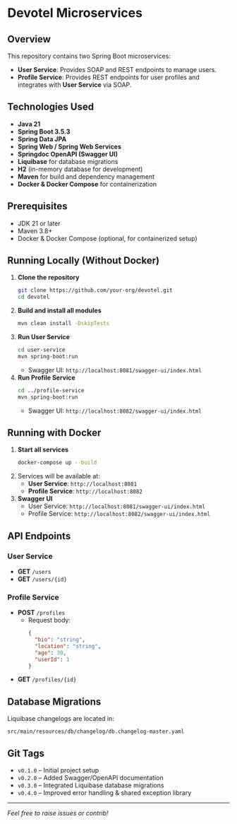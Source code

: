 # Devotel Microservices

## Overview
This repository contains two Spring Boot microservices:
- **User Service**: Provides SOAP and REST endpoints to manage users.
- **Profile Service**: Provides REST endpoints for user profiles and integrates with **User Service** via SOAP.

## Technologies Used
- **Java 21**
- **Spring Boot 3.5.3**
- **Spring Data JPA**
- **Spring Web / Spring Web Services**
- **Springdoc OpenAPI (Swagger UI)**
- **Liquibase** for database migrations
- **H2** (in-memory database for development)
- **Maven** for build and dependency management
- **Docker & Docker Compose** for containerization

## Prerequisites
- JDK 21 or later
- Maven 3.8+
- Docker & Docker Compose (optional, for containerized setup)

## Running Locally (Without Docker)
1. **Clone the repository**
   ```bash
   git clone https://github.com/your-org/devotel.git
   cd devotel
   ```
2. **Build and install all modules**
   ```bash
   mvn clean install -DskipTests
   ```
3. **Run User Service**
   ```bash
   cd user-service
   mvn spring-boot:run
   ```
    - Swagger UI: `http://localhost:8081/swagger-ui/index.html`
4. **Run Profile Service**
   ```bash
   cd ../profile-service
   mvn spring-boot:run
   ```
    - Swagger UI: `http://localhost:8082/swagger-ui/index.html`

## Running with Docker
1. **Start all services**
   ```bash
   docker-compose up --build
   ```
2. Services will be available at:
    - **User Service**: `http://localhost:8081`
    - **Profile Service**: `http://localhost:8082`
3. **Swagger UI**
    - User Service: `http://localhost:8081/swagger-ui/index.html`
    - Profile Service: `http://localhost:8082/swagger-ui/index.html`

## API Endpoints

### User Service
- **GET** `/users`
- **GET** `/users/{id}`

### Profile Service
- **POST** `/profiles`
    - Request body:
      ```json
      {
        "bio": "string",
        "location": "string",
        "age": 30,
        "userId": 1
      }
      ```
- **GET** `/profiles/{id}`

## Database Migrations
Liquibase changelogs are located in:
```
src/main/resources/db/changelog/db.changelog-master.yaml
```

## Git Tags
- `v0.1.0` – Initial project setup
- `v0.2.0` – Added Swagger/OpenAPI documentation
- `v0.3.0` – Integrated Liquibase database migrations
- `v0.4.0` – Improved error handling & shared exception library

---

*Feel free to raise issues or contrib!*
